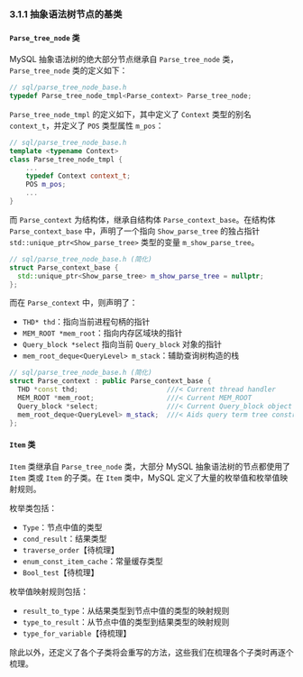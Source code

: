 ### 3.1.1 抽象语法树节点的基类

#### `Parse_tree_node` 类

MySQL 抽象语法树的绝大部分节点继承自 `Parse_tree_node` 类，`Parse_tree_node` 类的定义如下：

```C++
// sql/parse_tree_node_base.h
typedef Parse_tree_node_tmpl<Parse_context> Parse_tree_node;
```

`Parse_tree_node_tmpl` 的定义如下，其中定义了 `Context` 类型的别名 `context_t`，并定义了 `POS` 类型属性 `m_pos`：

```C++
// sql/parse_tree_node_base.h
template <typename Context>
class Parse_tree_node_tmpl {
    ...
    typedef Context context_t;
    POS m_pos;
    ...
}
```

而 `Parse_context` 为结构体，继承自结构体 `Parse_context_base`。在结构体 `Parse_context_base` 中，声明了一个指向 `Show_parse_tree` 的独占指针 `std::unique_ptr<Show_parse_tree>` 类型的变量 `m_show_parse_tree`。

```C++
// sql/parse_tree_node_base.h (简化)
struct Parse_context_base {
  std::unique_ptr<Show_parse_tree> m_show_parse_tree = nullptr;
};
```

而在 `Parse_context` 中，则声明了：

- `THD* thd`：指向当前进程句柄的指针
- `MEM_ROOT *mem_root`：指向内存区域块的指针
- `Query_block *select` 指向当前 `Query_block` 对象的指针
- `mem_root_deque<QueryLevel> m_stack`：辅助查询树构造的栈

```C++
// sql/parse_tree_node_base.h (简化)
struct Parse_context : public Parse_context_base {
  THD *const thd;                      ///< Current thread handler
  MEM_ROOT *mem_root;                  ///< Current MEM_ROOT
  Query_block *select;                 ///< Current Query_block object
  mem_root_deque<QueryLevel> m_stack;  ///< Aids query term tree construction
};
```

#### `Item` 类

`Item` 类继承自 `Parse_tree_node` 类，大部分 MySQL 抽象语法树的节点都使用了 `Item` 类或 `Item` 的子类。在 `Item` 类中，MySQL 定义了大量的枚举值和枚举值映射规则。

枚举类包括：

- `Type`：节点中值的类型
- `cond_result`：结果类型
- `traverse_order`【待梳理】
- `enum_const_item_cache`：常量缓存类型
- `Bool_test`【待梳理】

枚举值映射规则包括：

- `result_to_type`：从结果类型到节点中值的类型的映射规则
- `type_to_result`：从节点中值的类型到结果类型的映射规则
- `type_for_variable`【待梳理】

除此以外，还定义了各个子类将会重写的方法，这些我们在梳理各个子类时再逐个梳理。
